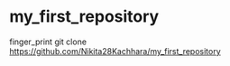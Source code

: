 # my_first_repository
finger_print
git clone <https://github.com/Nikita28Kachhara/my_first_repository>
